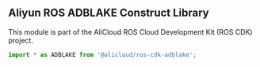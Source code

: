 ## Aliyun ROS ADBLAKE Construct Library

This module is part of the AliCloud ROS Cloud Development Kit (ROS CDK) project.

```python
import * as ADBLAKE from '@alicloud/ros-cdk-adblake';
```
